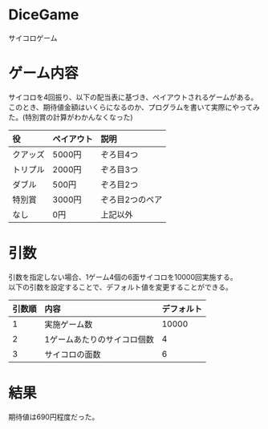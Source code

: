 # DiceGame
サイコロゲーム
# ゲーム内容
サイコロを4回振り、以下の配当表に基づき、ペイアウトされるゲームがある。  
このとき、期待値金額はいくらになるのか、プログラムを書いて実際にやってみた。(特別賞の計算がわかんなくなった)  

|役|ペイアウト|説明|
|:----|:----|:----|
|クアッズ|5000円|ぞろ目4つ|
|トリプル|2000円|ぞろ目3つ|
|ダブル|500円|ぞろ目2つ|
|特別賞|3000円|ぞろ目2つのペア|
|なし|0円|上記以外|

# 引数
引数を指定しない場合、1ゲーム4個の6面サイコロを10000回実施する。  
以下の引数を設定することで、デフォルト値を変更することができる。  

|引数順|内容|デフォルト|
|:----|:----|:----|
|1|実施ゲーム数|10000|
|2|1ゲームあたりのサイコロ個数|4|
|3|サイコロの面数|6|

# 結果
期待値は690円程度だった。  
